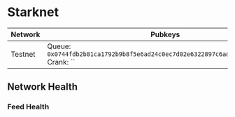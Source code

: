 # Starknet

| Network | Pubkeys                                                                                     |
| ------- | ------------------------------------------------------------------------------------------- |
| Testnet | Queue: `0x0744fdb2b81ca1792b9b8f5e6ad24c0ec7d02e6322897c6ad77190f4eace1502` <br />Crank: `` |

## Network Health

### Feed Health
